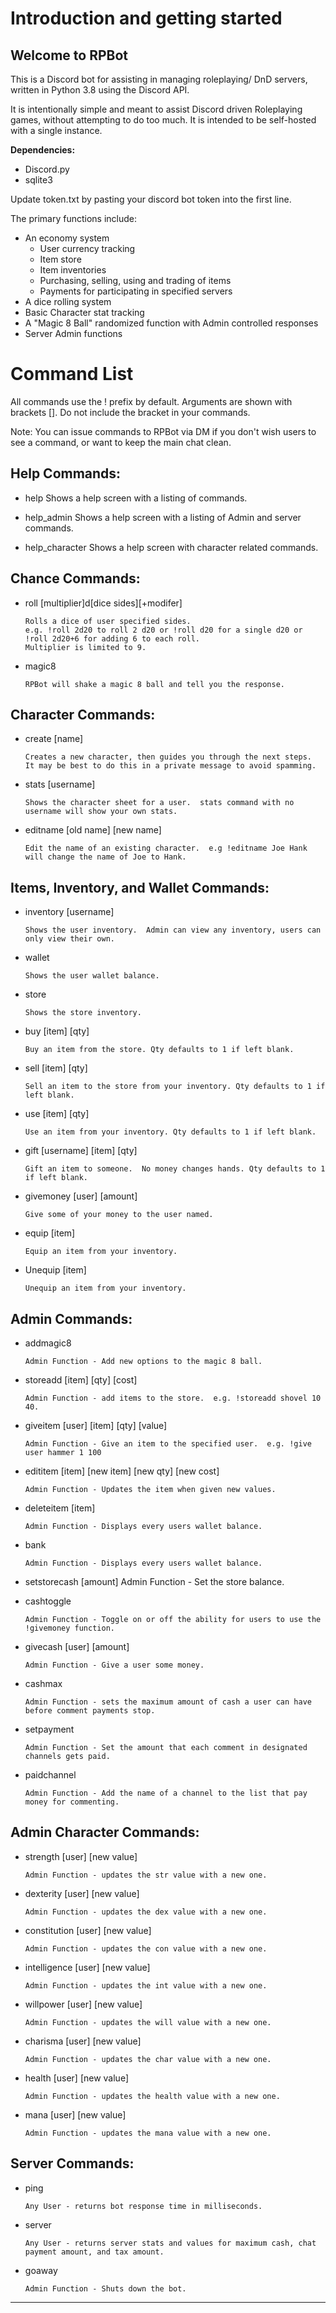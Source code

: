 # Introduction and getting started

## **Welcome to RPBot**

This is a Discord bot for assisting in managing roleplaying/ DnD servers, written in Python 3.8 using the Discord API.

It is intentionally simple and meant to assist Discord driven Roleplaying games, without attempting to do too much. It is intended to be self-hosted with a single instance.

**Dependencies:**

* Discord.py
* sqlite3


Update token.txt by pasting your discord bot token into the first line.


The primary functions include:
* An economy system
  - User currency tracking
  - Item store
  - Item inventories
  - Purchasing, selling, using and trading of items
  - Payments for participating in specified servers
* A dice rolling system
* Basic Character stat tracking
* A "Magic 8 Ball" randomized function with Admin controlled responses
* Server Admin functions


# Command List

  All commands use the ! prefix by default.  Arguments are shown with brackets [].  Do not include the bracket in your commands.

  Note:  You can issue commands to RPBot via DM if you don't wish users to see a command, or want to keep the main chat clean.


## **Help Commands:**

* help
      Shows a help screen with a listing of commands.

* help_admin
      Shows a help screen with a listing of Admin and server commands.

* help_character
      Shows a help screen with character related commands.

## **Chance Commands:**

* roll [multiplier]d[dice sides][+modifer]

      Rolls a dice of user specified sides.  
      e.g. !roll 2d20 to roll 2 d20 or !roll d20 for a single d20 or !roll 2d20+6 for adding 6 to each roll.
      Multiplier is limited to 9.

* magic8

      RPBot will shake a magic 8 ball and tell you the response.


## **Character Commands:**

* create [name]

      Creates a new character, then guides you through the next steps.
      It may be best to do this in a private message to avoid spamming.

* stats [username]

      Shows the character sheet for a user.  stats command with no username will show your own stats.

* editname [old name] [new name]

      Edit the name of an existing character.  e.g !editname Joe Hank will change the name of Joe to Hank.

## **Items, Inventory, and Wallet Commands:**

* inventory [username]

      Shows the user inventory.  Admin can view any inventory, users can only view their own.

* wallet

      Shows the user wallet balance.

* store

      Shows the store inventory.

* buy [item] [qty]

      Buy an item from the store. Qty defaults to 1 if left blank.

* sell [item] [qty]

      Sell an item to the store from your inventory. Qty defaults to 1 if left blank.

* use [item] [qty]

      Use an item from your inventory. Qty defaults to 1 if left blank.

* gift [username] [item] [qty]

      Gift an item to someone.  No money changes hands. Qty defaults to 1 if left blank.

* givemoney [user] [amount]

      Give some of your money to the user named.

* equip [item]

      Equip an item from your inventory.

* Unequip [item]

      Unequip an item from your inventory.

## **Admin Commands:**

* addmagic8

      Admin Function - Add new options to the magic 8 ball.

* storeadd [item] [qty] [cost]

      Admin Function - add items to the store.  e.g. !storeadd shovel 10 40.

* giveitem [user] [item] [qty] [value]

      Admin Function - Give an item to the specified user.  e.g. !give user hammer 1 100

* edititem [item] [new item] [new qty] [new cost]

      Admin Function - Updates the item when given new values.

* deleteitem [item]

      Admin Function - Displays every users wallet balance.

* bank

      Admin Function - Displays every users wallet balance.

* setstorecash [amount]
      Admin Function - Set the store balance.

* cashtoggle

      Admin Function - Toggle on or off the ability for users to use the !givemoney function.

* givecash [user] [amount]

      Admin Function - Give a user some money.

* cashmax

      Admin Function - sets the maximum amount of cash a user can have before comment payments stop.

* setpayment

      Admin Function - Set the amount that each comment in designated channels gets paid.

* paidchannel

      Admin Function - Add the name of a channel to the list that pay money for commenting.


## **Admin Character Commands:**

* strength [user] [new value]

      Admin Function - updates the str value with a new one.

* dexterity [user] [new value]

      Admin Function - updates the dex value with a new one.

* constitution [user] [new value]

      Admin Function - updates the con value with a new one.

* intelligence [user] [new value]

      Admin Function - updates the int value with a new one.

* willpower [user] [new value]

      Admin Function - updates the will value with a new one.

* charisma [user] [new value]

      Admin Function - updates the char value with a new one.

* health [user] [new value]

      Admin Function - updates the health value with a new one.

* mana [user] [new value]

      Admin Function - updates the mana value with a new one.


## **Server Commands:**

* ping

      Any User - returns bot response time in milliseconds.

* server

      Any User - returns server stats and values for maximum cash, chat payment amount, and tax amount.

* goaway

      Admin Function - Shuts down the bot.
__________________________________________________________________
